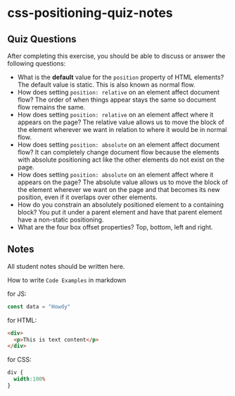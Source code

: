 # css-positioning-quiz-notes

## Quiz Questions

After completing this exercise, you should be able to discuss or answer the following questions:

- What is the **default** value for the `position` property of HTML elements?
The default value is static. This is also known as normal flow.
- How does setting `position: relative` on an element affect document flow?
The order of when things appear stays the same so document flow remains the same.
- How does setting `position: relative` on an element affect where it appears on the page?
The relative value allows us to move the block of the element wherever we want in relation to where it would be in normal flow.
- How does setting `position: absolute` on an element affect document flow?
It can completely change document flow because the elements with absolute positioning act like the other elements do not exist on the page.
- How does setting `position: absolute` on an element affect where it appears on the page?
The absolute value allows us to move the block of the element wherever we want on the page and that becomes its new position, even if it overlaps over other elements.
- How do you constrain an absolutely positioned element to a containing block?
You put it under a parent element and have that parent element have a non-static positioning.
- What are the four box offset properties?
Top, bottom, left and right.

## Notes

All student notes should be written here.


How to write `Code Examples` in markdown

for JS:
```javascript
const data = "Howdy"
```

for HTML:
```html
<div>
  <p>This is text content</p>
</div>
```

for CSS:
```css
div {
  width:100%
}
```
